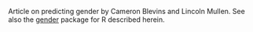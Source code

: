 Article on predicting gender by Cameron Blevins and Lincoln Mullen. See 
also the [gender](https://github.com/ropensci/gender) package for R 
described herein.
